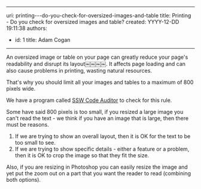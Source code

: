 

---
uri: printing---do-you-check-for-oversized-images-and-table
title: Printing - Do you check for oversized images and table?
created: YYYY-12-DD 19:11:38
authors:
  - id: 1
    title: Adam Cogan
---




<span class='intro'> <p>
                    An oversized image or table on your page can greatly reduce your page's readability
                    and disrupt its layout￼￼￼￼. It affects page loading and can also cause problems in printing, wasting natural resources.</p> </span>

<p> That's why you should limit all your images and tables to a maximum of 8​00 pixels wide.</p><p class="ssw15-rteElement-YellowBorderBox"> We have a program called 
   <a href="http&#58;//www.ssw.com.au/ssw/CodeAuditor/" target="_blank">SSW Code Auditor</a> to check for this rule.</p><p> Some have said 800 pixels is too small, if you resized a large image you can't read the text - we think if you have an image that is large, then there must be reasons.</p><ol><li>If we are trying to show an overall layout, then it is OK for the text to be too small to see.</li><li>If we are trying to show specific details - either a feature or a problem, then it is OK to crop the image so that they fit the size.</li></ol><p> Also, if you are resizing in Photoshop you can easily resize the image and yet put the zoom out on a part that you want the reader to read (combining both options).</p>​


